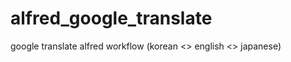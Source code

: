 alfred_google_translate
=======================

google translate alfred workflow (korean &lt;> english &lt;> japanese)
